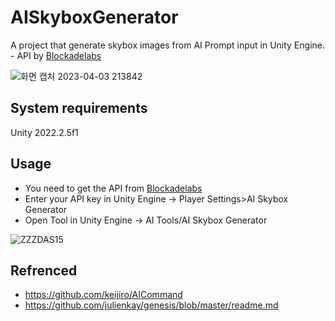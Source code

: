 # AISkyboxGenerator
A project that generate skybox images from AI Prompt input in Unity Engine. - API by [Blockadelabs](https://www.blockadelabs.com/)

![화면 캡처 2023-04-03 213842](https://user-images.githubusercontent.com/50413144/229512747-707f04a8-6d04-463e-9ca2-1cef0aa9f49d.png)


## System requirements
Unity 2022.2.5f1


## Usage
- You need to get the API from [Blockadelabs](https://www.blockadelabs.com/)
- Enter your API key in Unity Engine -> Player Settings>AI Skybox Generator
- Open Tool in Unity Engine ->  AI Tools/AI Skybox Generator

![ZZZDAS15](https://user-images.githubusercontent.com/50413144/229515525-6258ce60-6684-47d1-99d6-a43e30466c0c.gif)




## Refrenced
- https://github.com/keijiro/AICommand
- https://github.com/julienkay/genesis/blob/master/readme.md
